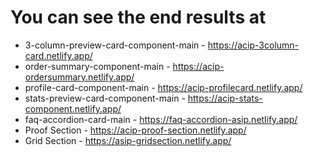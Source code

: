 # You can see the end results at 
- 3-column-preview-card-component-main - https://acip-3column-card.netlify.app/
- order-summary-component-main - https://acip-ordersummary.netlify.app/
- profile-card-component-main - https://acip-profilecard.netlify.app/
- stats-preview-card-component-main - https://acip-stats-component.netlify.app/
- faq-accordion-card-main - https://faq-accordion-asip.netlify.app/
- Proof Section - https://acip-proof-section.netlify.app/
- Grid Section - https://asip-gridsection.netlify.app/
